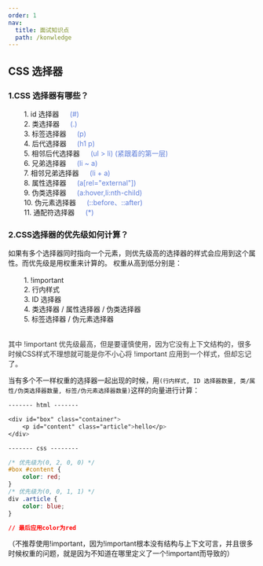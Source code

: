 ```yaml
---
order: 1
nav:
  title: 面试知识点
  path: /konwledge
---
```


## CSS 选择器

### 1.CSS 选择器有哪些？

&emsp;&emsp; 1. id 选择器 &emsp; <span style="color:#607fda;">(#)</span>
<br>&emsp;&emsp; 2. 类选择器 &emsp; <span style="color:#607fda;">(.)</span>
<br>&emsp;&emsp; 3. 标签选择器 &emsp; <span style="color:#607fda;">(p)</span>
<br>&emsp;&emsp; 4. 后代选择器 &emsp; <span style="color:#607fda;">(h1 p)</span>
<br>&emsp;&emsp; 5. 相邻后代选择器 &emsp; <span style="color:#607fda;">(ul > li) (紧跟着的第一层)</span>
<br>&emsp;&emsp; 6. 兄弟选择器 &emsp; <span style="color:#607fda;">(li ~ a)</span>
<br>&emsp;&emsp; 7. 相邻兄弟选择器 &emsp; <span style="color:#607fda;">(li + a)</span>
<br>&emsp;&emsp; 8. 属性选择器 &emsp; <span style="color:#607fda;">(a[rel="external"])</span>
<br>&emsp;&emsp; 9. 伪类选择器 &emsp; <span style="color:#607fda;">(a:hover,li:nth-child)</span>
<br>&emsp;&emsp; 10. 伪元素选择器 &emsp; <span style="color:#607fda;">(::before、::after)</span>
<br>&emsp;&emsp; 11. 通配符选择器 &emsp; <span style="color:#607fda;">(\*)</span>

### 2.CSS选择器的优先级如何计算？
如果有多个选择器同时指向一个元素，则优先级高的选择器的样式会应用到这个属性。而优先级是用权重来计算的。
权重从高到低分别是：
<br>
<br>&emsp;&emsp; 1. !important
<br>&emsp;&emsp; 2. 行内样式
<br>&emsp;&emsp; 3. ID 选择器
<br>&emsp;&emsp; 4. 类选择器 / 属性选择器 / 伪类选择器
<br>&emsp;&emsp; 5. 标签选择器 / 伪元素选择器
<br>&emsp;&emsp;<p style="color:#333"> 其中 !important 优先级最高，但是要谨慎使用，因为它没有上下文结构的，很多时候CSS样式不理想就可能是你不小心将 !important 应用到一个样式，但却忘记了。</p>
当有多个不一样权重的选择器一起出现的时候，用`(行内样式, ID 选择器数量, 类/属性/伪类选择器数量, 标签/伪元素选择器数量)`这样的向量进行计算：
```css
------- html -------

<div id="box" class="container">
    <p id="content" class="article">hello</p>
</div>

------- css --------

/* 优先级为(0, 2, 0, 0) */
#box #content {
    color: red;
}
/* 优先级为(0, 0, 1, 1) */
div .article {
    color: blue;
}

// 最后应用color为red
```

（不推荐使用!important，因为!important根本没有结构与上下文可言，并且很多时候权重的问题，就是因为不知道在哪里定义了一个!important而导致的）
